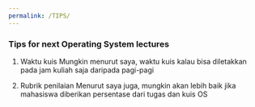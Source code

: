 ```yaml
---
permalink: /TIPS/
---
```


### Tips for next Operating System lectures
1. Waktu kuis
   Mungkin menurut saya, waktu kuis kalau bisa diletakkan pada jam kuliah saja daripada pagi-pagi

2. Rubrik penilaian
   Menurut saya juga, mungkin akan lebih baik jika mahasiswa diberikan persentase dari tugas dan kuis OS
